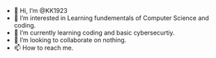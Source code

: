 - 👋 Hi, I’m @KK1923
- 👀 I’m interested in Learning fundementals of Computer Science and coding.
- 🌱 I’m currently learning coding and basic cybersecurtiy.
- 💞️ I’m looking to collaborate on nothing.
- 📫 How to reach me.

<!---
KK1923/KK1923 is a ✨ special ✨ repository because its `README.md` (this file) appears on your GitHub profile.
You can click the Preview link to take a look at your changes.
--->
